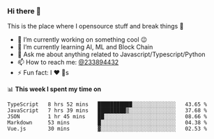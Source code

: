 ### Hi there 👋

<!--
**a233894432/a233894432** is a ✨ _special_ ✨ repository because its `README.md` (this file) appears on your GitHub profile.

Here are some ideas to get you started:

- 🔭 I’m currently working on ...
- 🌱 I’m currently learning ...
- 👯 I’m looking to collaborate on ...
- 🤔 I’m looking for help with ...
- 💬 Ask me about ...
- 📫 How to reach me: ...
- 😄 Pronouns: ...
- ⚡ Fun fact: ...
-->
 
 
This is the place where I opensource stuff and break things :rofl:

- 🔭 I’m currently working on something cool :wink:
- 🌱 I’m currently learning AI, ML and Block Chain
- 💬 Ask me about anything related to Javascript/Typescript/Python
- 📫 How to reach me: [@233894432](https://twitter.com/233894432)
- ⚡ Fun fact: I :heart: :dog:s

📊 **This week I spent my time on**
<!--START_SECTION:waka-->
```text
TypeScript   8 hrs 52 mins   ███████████░░░░░░░░░░░░░░   43.65 % 
JavaScript   7 hrs 39 mins   █████████▒░░░░░░░░░░░░░░░   37.68 % 
JSON         1 hr 45 mins    ██░░░░░░░░░░░░░░░░░░░░░░░   08.66 % 
Markdown     53 mins         █░░░░░░░░░░░░░░░░░░░░░░░░   04.38 % 
Vue.js       30 mins         ▓░░░░░░░░░░░░░░░░░░░░░░░░   02.53 % 
```
<!--END_SECTION:waka-->
